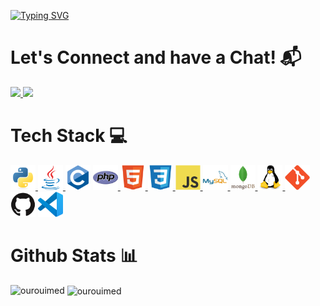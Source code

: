 <div align="left">
  
[![Typing SVG](https://readme-typing-svg.demolab.com?font=Fira+Code&weight=700&size=25&pause=1000&color=F70000&center=true&vCenter=true&width=435&lines=%F0%9F%91%8B+Hi+Guys!+%F0%9F%91%8B;%E2%98%95+Welcome+Home+%E2%98%95;%E2%9D%A4%EF%B8%8F+I+am+Mustapha+%E2%9D%A4%EF%B8%8F;%F0%9F%94%A5+CS+Student+%F0%9F%94%A5;%E2%9C%A8+Still+Progressing+%F0%9F%8E%93;%E2%9C%8C%EF%B8%8F+Peace+%26+Love+%E2%9D%A4%EF%B8%8F)](https://git.io/typing-svg)


<h1 align="left">Let's Connect and have a Chat! 📬</h1>


<div align="left">
  <p>
    <a href="mailto:mustaphaachahrour@gmail.com">
      <img src="https://img.shields.io/badge/|-gmail-blue?logo=gmail&style=for-the-badge"/>
    </a> 
    <a href="https://www.linkedin.com/in/mustapha-achahrour" target="_blank">
      <img src="https://img.shields.io/badge/%7C-linkedin-blue?style=for-the-badge&logo=linkedin"/>
    </a> 
  </p>
</div>



<h1 align="left">Tech Stack 💻</h1>
<p align="left">
    <a title="Python" href="https://www.python.org" target="_blank" rel="noreferrer">
      <img src="https://raw.githubusercontent.com/devicons/devicon/master/icons/python/python-original.svg" alt="Python" width="40" height="40">
    </a>
    <a title="Java" href="https://www.w3schools.com/java/" target="_blank" rel="noreferrer">
      <img src="https://raw.githubusercontent.com/devicons/devicon/master/icons/java/java-original.svg" alt="Java" width="40" height="40">
    </a>
    <a title="C" href="https://www.cprogramming.com/" target="_blank" rel="noreferrer">
      <img src="https://raw.githubusercontent.com/devicons/devicon/master/icons/c/c-original.svg" alt="C" width="40" height="40"></a>
    <a title="PHP" href="https://www.php.net" target="_blank" rel="noreferrer">
      <img src="https://raw.githubusercontent.com/devicons/devicon/master/icons/php/php-original.svg" alt="PHP" width="40" height="40">
    </a>
    <a title="HTML5" href="https://html.spec.whatwg.org/multipage/" target="_blank" rel="noreferrer">
      <img src="https://raw.githubusercontent.com/devicons/devicon/master/icons/html5/html5-original.svg" alt="HTML5" width="40" height="40">
    </a>
    <a title="CSS3" href="https://www.w3.org/Style/CSS/" target="_blank" rel="noreferrer">
      <img src="https://raw.githubusercontent.com/devicons/devicon/master/icons/css3/css3-original.svg" alt="CSS3" width="40" height="40">
    </a>
    <a title="JavaScript" href="https://www.w3schools.com/javascript/" target="_blank" rel="noreferrer">
      <img src="https://raw.githubusercontent.com/devicons/devicon/master/icons/javascript/javascript-original.svg" alt="JavaScript" width="40" height="40">
    </a>
    <a title="MySQL" href="https://www.mysql.com/" target="_blank" rel="noreferrer">
      <img src="https://raw.githubusercontent.com/devicons/devicon/master/icons/mysql/mysql-original-wordmark.svg" alt="MySQL" width="40" height="40">
    </a>
    <a title="MongoDB" href="https://www.mongodb.com/" target="_blank" rel="noreferrer">
      <img src="https://raw.githubusercontent.com/devicons/devicon/master/icons/mongodb/mongodb-original-wordmark.svg" alt="MongoDB" width="40" height="40">
    </a>
    <a title="Linux" href="https://www.linux.org/" target="_blank" rel="noreferrer">
      <img src="https://raw.githubusercontent.com/devicons/devicon/master/icons/linux/linux-original.svg" alt="Linux" width="40" height="40">
    </a>
    <a title="Git" href="https://git-scm.com/" target="_blank" rel="noreferrer"><img src="https://raw.githubusercontent.com/devicons/devicon/master/icons/git/git-original.svg" alt="Git" width="40" height="40"></a>
    <a title="GitHub" href="https://github.com/" target="_blank" rel="noreferrer"><img src="https://raw.githubusercontent.com/devicons/devicon/master/icons/github/github-original.svg" alt="GitHub" width="40" height="40"></a>
    <a title="VS Code" href="https://code.visualstudio.com/" target="_blank" rel="noreferrer">
      <img src="https://raw.githubusercontent.com/devicons/devicon/master/icons/vscode/vscode-original.svg" alt="VS Code" width="40" height="40">
    </a>
</p>
<h1 align="left">Github Stats 📊</h1>
<p><img align="left" src="https://github-readme-stats.vercel.app/api/top-langs?username=must-git&show_icons=true&locale=en&layout=compact" alt="ourouimed" /></p>

<p>&nbsp;<img align="center" src="https://github-readme-stats.vercel.app/api?username=must-git&show_icons=true&locale=en" alt="ourouimed" /></p>
